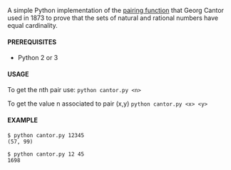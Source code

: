 A simple Python implementation of the [pairing function](https://en.wikipedia.org/wiki/Pairing_function) 
that Georg Cantor used in 1873 to prove that the sets of natural and rational numbers have equal cardinality.

#### PREREQUISITES

- Python 2 or 3

#### USAGE

To get the nth pair use:
```python cantor.py <n>```

To get the value n associated to pair (x,y)
```python cantor.py <x> <y>```

#### EXAMPLE

```
$ python cantor.py 12345
(57, 99)
``` 
```
$ python cantor.py 12 45
1698
``` 
